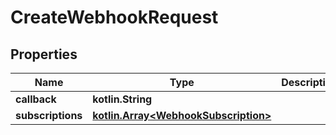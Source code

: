 
# CreateWebhookRequest

## Properties
Name | Type | Description | Notes
------------ | ------------- | ------------- | -------------
**callback** | **kotlin.String** |  | 
**subscriptions** | [**kotlin.Array&lt;WebhookSubscription&gt;**](WebhookSubscription.md) |  | 



